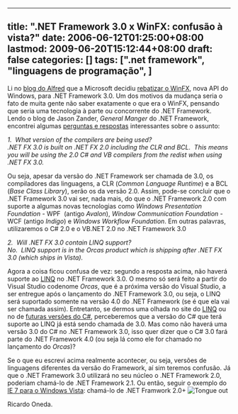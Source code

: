 
---
title: ".NET Framework 3.0 x WinFX: confusão à vista?"
date: 2006-06-12T01:25:00+08:00
lastmod: 2009-06-20T15:12:44+08:00
draft: false
categories: []
tags: [".net framework", "linguagens de programação", ]
---


Li no [blog do Alfred](http://thespoke.net/blogs/alfred_myers/archive/2006/06/10/netfx30.aspx) que a Microsoft decidiu [rebatizar o WinFX](http://blogs.msdn.com/somasegar/archive/2006/06/09/624300.aspx), nova API do Windows, para .NET Framework 3.0. Um dos motivos da mudança seria o fato de muita gente não saber exatamente o que era o WinFX, pensando que seria uma tecnologia à parte ou concorrente do .NET Framework. Lendo o blog de Jason Zander, *General Manger* do .NET Framework, encontrei algumas [perguntas e respostas](http://blogs.msdn.com/jasonz/archive/2006/06/09/624629.aspx) interessantes sobre o assunto:

*1.  What version of the compilers are being used?  
.NET FX 3.0 is built on .NET FX 2.0 including the CLR and BCL.  This means you will be using the 2.0 C# and VB compilers from the redist when using .NET FX 3.0.*

Ou seja, apesar da versão do .NET Framework ser chamada de 3.0, os compiladores das linguagens, a CLR (*Common Language Runtime*) e a BCL (*Base Class Library*), serão os da versão 2.0. Assim, pode-se concluir que o .NET Framework 3.0 vai ser, nada mais, do que o .NET Framework 2.0 com suporte a algumas novas tecnologias como *Windows Presentation Foundation* - WPF  (antigo *Avalon*), *Window Communication Foundation* - WCF (antigo *Indigo*) e *Windows Workflow Foundation*. Em outras palavras, utilizaremos o C# 2.0 e o VB.NET 2.0 no .NET Framework 3.0

*2.  Will .NET FX 3.0 contain LINQ support?  
No.  LINQ support is in the Orcas product which is shipping after .NET FX 3.0 (which ships in Vista).*

Agora a coisa ficou confusa de vez: segundo a resposta acima, não haverá suporte ao [LINQ](http://msdn.microsoft.com/data/ref/linq/) no .NET Framework 3.0. O mesmo só será feito a partir do Visual Studio codenome *Orcas*, que é a próxima versão do Visual Studio, a ser entregue após o lançamento do .NET Framework 3.0, ou seja, o LINQ será suportado somente na versão 4.0 do .NET Framework (se é que ela vai ser chamada assim). Entretanto, se dermos uma olhada no site do [LINQ](http://msdn.microsoft.com/data/ref/linq/) ou no de [futuras versões do C#](http://code.msdn.microsoft.com/csharpfuture), perceberemos que a versão do C# que terá suporte ao LINQ já está sendo chamada de 3.0. Mas como não haverá uma versão 3.0 do C# no .NET Framework 3.0, isso quer dizer que o C# 3.0 fará parte do .NET Framework 4.0 (ou seja lá como ele for chamado no lançamento do *Orcas*)?

Se o que eu escrevi acima realmente acontecer, ou seja, versões de linguagens diferentes da versão do Framework, aí sim teremos confusão. Já que o .NET Framework 3.0 utilizará no seu núcleo o .NET Framework 2.0, poderiam chamá-lo de .NET Framework 2.1. Ou então, seguir o exemplo do [IE 7 para o Windows Vista](/blog/post/2006/05/25/Internet-Explorer-7-para-Windows-Vista.aspx): chamá-lo de .NET Framwork 2.0+ ![Tongue out](http://localhost/blog/editors/tiny_mce3/plugins/emotions/img/smiley-tongue-out.gif "Tongue out")

Ricardo Oneda.

